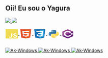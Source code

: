 ## Oii! Eu sou o Yagura

<div>
  <a href="https://github.com/Yagura-Khmatsutt">
  <img height="205em" src="https://github-readme-stats.vercel.app/api?username=Yagura-Khmatsutt&show_icons=true&theme=react&include_all_commits=true&count_private=true"/>
 <img heigth="170em" src="https://github-readme-stats.vercel.app/api/top-langs/?username=Yagura-Khmatsutt&layout=compact&langs_count=16theme=dracula)"/>
</div>

<div style="display: inline_block"><br>
  <img align="center" alt="Ak-Js" height="30" width="40" src="https://raw.githubusercontent.com/devicons/devicon/master/icons/javascript/javascript-plain.svg">
  <img align="center" alt="Ak-HTML" height="30" width="40" src="https://raw.githubusercontent.com/devicons/devicon/master/icons/html5/html5-original.svg">
  <img align="center" alt="Ak-CSS" height="30" width="40" src="https://raw.githubusercontent.com/devicons/devicon/master/icons/css3/css3-original.svg">
  <img align="center" alt="Ak-Python" height="30" width="40" src="https://raw.githubusercontent.com/devicons/devicon/master/icons/python/python-original.svg">
  <img align="center" alt="Ak-Csharp" height="30" width="40" src="https://raw.githubusercontent.com/devicons/devicon/master/icons/csharp/csharp-original.svg">
</div>

  ##
  
  <div>
  <img aling="center" alt="Ak-Windows" heigth="100" width="90" src="https://img.shields.io/badge/Windows-0078D6?style=for-the-badge&logo=windows&logoColor=white">
  <img aling="center" alt="Ak-Windows" heigth="90" width="80" src="https://img.shields.io/badge/Ubuntu-E95420?style=for-the-badge&logo=ubuntu&logoColor=white">
  <img aling="center" alt="Ak-Windows" heigth="100" width="90" src="https://img.shields.io/badge/Android-3DDC84?style=for-the-badge&logo=android&logoColor=white">
  </div>   
